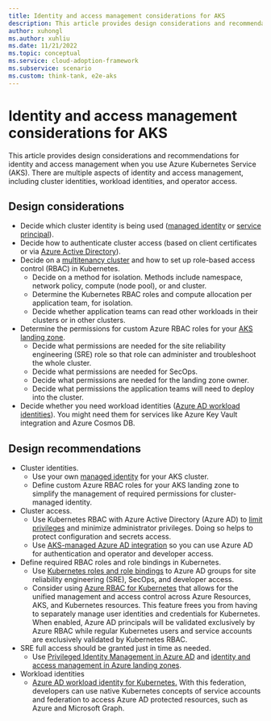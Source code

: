 ```yaml
---
title: Identity and access management considerations for AKS
description: This article provides design considerations and recommendations for identity and access management when you use Azure Kubernetes Service.
author: xuhongl
ms.author: xuhliu
ms.date: 11/21/2022
ms.topic: conceptual
ms.service: cloud-adoption-framework
ms.subservice: scenario
ms.custom: think-tank, e2e-aks
---
```


# Identity and access management considerations for AKS

This article provides design considerations and recommendations for identity and access management when you use Azure Kubernetes Service (AKS). There are multiple aspects of identity and access management, including cluster identities, workload identities, and operator access.

## Design considerations

- Decide which cluster identity is being used ([managed identity](/azure/aks/use-managed-identity) or [service principal](/azure/aks/kubernetes-service-principal?tabs=azure-cli)).
- Decide how to authenticate cluster access (based on client certificates or via [Azure Active Directory](/azure/aks/managed-aad)).
- Decide on a [multitenancy cluster](/azure/aks/operator-best-practices-cluster-isolation) and how to set up role-based access control (RBAC) in Kubernetes.
  - Decide on a method for isolation. Methods include namespace, network policy, compute (node pool), or and cluster.
  - Determine the Kubernetes RBAC roles and compute allocation per application team, for isolation.
  - Decide whether application teams can read other workloads in their clusters or in other clusters.
- Determine the permissions for custom Azure RBAC roles for your [AKS landing zone](../../../ready/landing-zone/design-area/identity-access.md).
  - Decide what permissions are needed for the site reliability engineering (SRE) role so that role can administer and troubleshoot the whole cluster.
  - Decide what permissions are needed for SecOps.
  - Decide what permissions are needed for the landing zone owner.
  - Decide what permissions the application teams will need to deploy into the cluster.
- Decide whether you need workload identities ([Azure AD workload identities](/azure/aks/workload-identity-overview)). You might need them for services like Azure Key Vault integration and Azure Cosmos DB.

## Design recommendations

- Cluster identities.
  - Use your own [managed identity](/azure/aks/use-managed-identity) for your AKS cluster.
  - Define custom Azure RBAC roles for your AKS landing zone to simplify the management of required permissions for cluster-managed identity.
- Cluster access.
  - Use Kubernetes RBAC with Azure Active Directory (Azure AD) to [limit privileges](/azure/aks/azure-ad-rbac) and minimize administrator privileges. Doing so helps to protect configuration and secrets access.
  - Use [AKS-managed Azure AD integration](/azure/aks/managed-aad) so you can use Azure AD for authentication and operator and developer access.
- Define required RBAC roles and role bindings in Kubernetes.
  - Use [Kubernetes roles and role bindings](/azure/aks/concepts-identity#kubernetes-role-based-access-control-kubernetes-rbac) to Azure AD groups for site reliability engineering (SRE), SecOps, and developer access.
  - Consider using [Azure RBAC for Kubernetes](/azure/aks/manage-azure-rbac) that allows for the unified management and access control across Azure Resources, AKS, and Kubernetes resources. This feature frees you from having to separately manage user identities and credentials for Kubernetes. When enabled, Azure AD principals will be validated exclusively by Azure RBAC while regular Kubernetes users and service accounts are exclusively validated by Kubernetes RBAC.
- SRE full access should be granted just in time as needed.
  - Use [Privileged Identity Management in Azure AD](/azure/active-directory/privileged-identity-management/pim-configure) and [identity and access management in Azure landing zones](../../../ready/landing-zone/design-area/identity-access.md).
- Workload identities
  - [Azure AD workload identity for Kubernetes.](/azure/active-directory/develop/workload-identity-federation) With this federation, developers can use native Kubernetes concepts of service accounts and federation to access Azure AD protected resources, such as Azure and Microsoft Graph.
